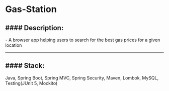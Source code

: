 # Gas-Station

<h2>#### Description:</h2>
<p> - A browser app helping users to search for the best gas prices for a given location</p>
<hr>
<h2>#### Stack:</h2>
<p>Java, Spring Boot, Spring MVC, Spring Security, Maven, Lombok, MySQL, Testing(JUnit 5, Mockito)</p>
